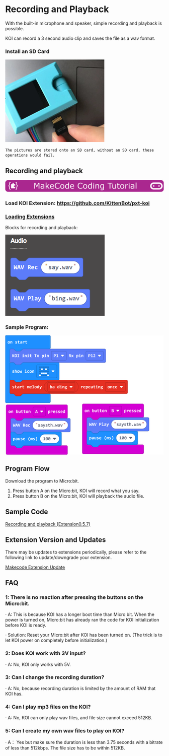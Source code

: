 # **Recording and Playback**

With the built-in microphone and speaker, simple recording and playback is possible.

KOI can record a 3 second audio clip and saves the file as a wav format.

### Install an SD Card

 ![](KOI05/02-1.png)

    The pictures are stored onto an SD card, without an SD card, these operations would fail.

## Recording and playback

![](../../functional_module/PWmodules/images/mcbanner.png)

### Load KOI Extension: https://github.com/KittenBot/pxt-koi

### [Loading Extensions](../../Makecode/powerBrickMC)

Blocks for recording and playback:

 ![](KOI05/04.png)

### Sample Program:

  ![](KOI05/03-1.png)

## Program Flow

Download the program to Micro:bit.

1. Press button A on the Micro:bit, KOI will record what you say.
2. Press button B on the Micro:bit, KOI will playback the audio file.

## Sample Code

[Recording and playback (Extension0.5.7)](https://makecode.microbit.org/_irkWewakW2Fo)

## Extension Version and Updates

There may be updates to extensions periodically, please refer to the following link to update/downgrade your extension.

[Makecode Extension Update](../../Makecode/makecode_extensionUpdate)

## FAQ

### 1: There is no reaction after pressing the buttons on the Micro:bit.

·    A: This is because KOI has a longer boot time than Micro:bit. When the power is turned on, Micro:bit has already ran the code for KOI initialization before KOI is ready.

·    Solution: Reset your Micro:bit after KOI has been turned on. (The trick is to let KOI power on completely before initialization.)

### 2: Does KOI work with 3V input?

·    A: No, KOI only works with 5V.

### 3: Can I change the recording duration?

·    A: No, because recording duration is limited by the amount of RAM that KOI has.

### 4: Can I play mp3 files on the KOI?

·    A: No, KOI can only play wav files, and file size cannot exceed 512KB.

### 5: Can I create my own wav files to play on KOI?

·    A： Yes but make sure the duration is less than 3.75 seconds with a bitrate of less than 512kbps. The file size has to be within 512KB.
